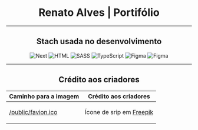 <div align="center">
  <h1>Renato Alves | Portifólio</h1>
  <hr />

  <h2>Stach usada no desenvolvimento</h2>
  <div>
    <img src="https://skillicons.dev/icons?i=next" title="Next" />
    <img src="https://skillicons.dev/icons?i=html" title="HTML" />
    <img src="https://skillicons.dev/icons?i=sass" title="SASS" />
    <img src="https://skillicons.dev/icons?i=ts" title="TypeScript" />
    <img src="https://skillicons.dev/icons?i=figma" title="Figma" />
    <img src="https://skillicons.dev/icons?i=redux" title="Figma" />
  </div>
  <hr/>

  <h2>Crédito aos criadores</h2>
  
  Caminho para a imagem | Crédito aos criadores
  --- | ---
  <a target="_blank" rel="noopener" href="https://br.freepik.com/icone/cafe_1269075">/public/favion.ico</a> | <p>Ícone de srip em <a target="_blank" rel="noopener" href="https://br.freepik.com/icone/cafe_1269075">Freepik</a></p>
</div>
